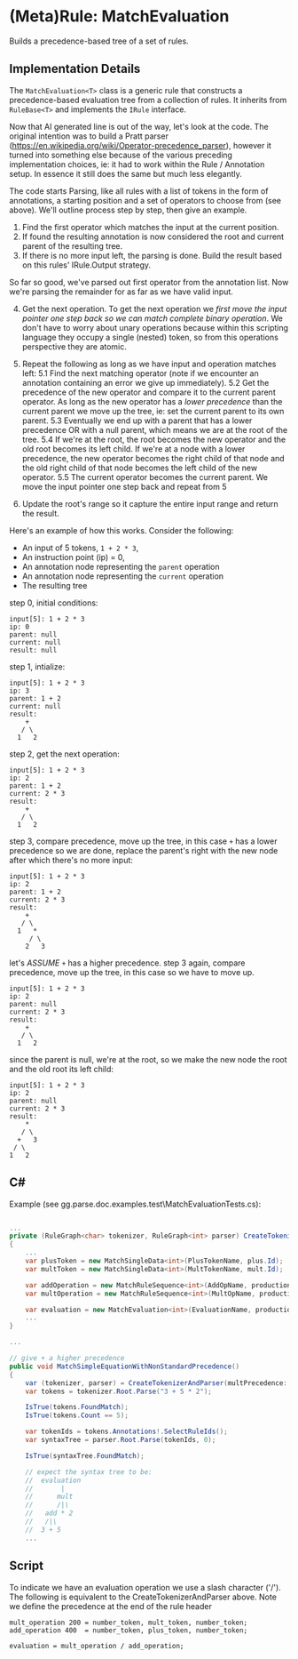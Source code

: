 (Meta)Rule: MatchEvaluation<T>
==============================

Builds a precedence-based tree of a set of rules.

Implementation Details
----------------------

The `MatchEvaluation<T>` class is a generic rule that constructs a precedence-based evaluation tree from a collection of rules. It inherits from `RuleBase<T>` and implements the `IRule` interface.

Now that AI generated line is out of the way, let's look at the code. The original intention was to build a Pratt parser (https://en.wikipedia.org/wiki/Operator-precedence_parser), however it turned into something else because of the various preceding implementation choices, ie: it had to work within the Rule / Annotation setup. In essence it still does the same but much less elegantly.

The code starts Parsing, like all rules with a list of tokens in the form of annotations, a starting position and a set of operators to choose from (see above). We'll outline process step by step, then give an example. 

1. Find the first operator which matches the input at the current position. 
2. If found the resulting annotation is now considered the root and current parent of the resulting tree.
3. If there is no more input left, the parsing is done. Build the result based on this rules' IRule.Output strategy.

So far so good, we've parsed out first operator from the annotation list. Now we're parsing the remainder for as far as we have valid input.

4. Get the next operation. To get the next operation we _first move the input pointer one step back so we can match complete binary operation_. We don't have to worry about unary operations because within this scripting language they occupy a single (nested) token, so from this operations perspective they are atomic.

5. Repeat the following as long as we have input and operation matches left:
	5.1 Find the next matching operator (note if we encounter an annotation containing an error we give up immediately).
	5.2 Get the precedence of the new operator and compare it to the current parent operator. As long as the new operator has a _lower precedence_ than the current parent we move up the tree, ie: set the current parent to its own parent.
	5.3 Eventually we end up with a parent that has a lower precedence OR with a null parent, which means we are at the root of the tree.
	5.4 If we're at the root, the root becomes the new operator and the old root becomes its left child. If we're at a node with a lower precedence, the new operator becomes the right child of that node and the old right child of that node becomes the left child of the new operator.
	5.5 The current operator becomes the current parent. We move the input pointer one step back and repeat from 5

6. Update the root's range so it capture the entire input range and return the result.

Here's an example of how this works. Consider the following:

* An input of 5 tokens, `1 + 2 * 3`, 
* An instruction point (ip) = 0, 
* An annotation node representing the `parent` operation 
* An annotation node representing the `current` operation
* The resulting tree

step 0, initial conditions:

```
input[5]: 1 + 2 * 3
ip: 0
parent: null
current: null
result: null
```

step 1, intialize:

```
input[5]: 1 + 2 * 3
ip: 3
parent: 1 + 2
current: null
result: 
	+
   / \
  1   2
```

step 2, get the next operation:

```
input[5]: 1 + 2 * 3
ip: 2
parent: 1 + 2
current: 2 * 3
result: 
	+
   / \
  1   2
```

step 3, compare precedence, move up the tree, in this case `+` has a lower precedence so we are done, replace the parent's right with the new node after which there's no more input:

```
input[5]: 1 + 2 * 3
ip: 2
parent: 1 + 2
current: 2 * 3
result: 
	+
   / \
  1   *
	 / \
	2   3
```

let's _ASSUME_ `+` has a higher precedence. 
step 3 again, compare precedence, move up the tree, in this case so we have to move up.

```
input[5]: 1 + 2 * 3
ip: 2
parent: null
current: 2 * 3
result: 
	+
   / \
  1   2
```

since the parent is null, we're at the root, so we make the new node the root and the old root its left child:

```
input[5]: 1 + 2 * 3
ip: 2
parent: null
current: 2 * 3
result: 
	*
   / \
  +   3
 / \
1   2
```

C#
---

Example (see gg.parse.doc.examples.test\MatchEvaluationTests.cs):

```csharp

... 
private (RuleGraph<char> tokenizer, RuleGraph<int> parser) CreateTokenizerAndParser(int multPrecedence, int addPrecedence)
{
	...
	var plusToken = new MatchSingleData<int>(PlusTokenName, plus.Id);
    var multToken = new MatchSingleData<int>(MultTokenName, mult.Id);

    var addOperation = new MatchRuleSequence<int>(AddOpName, production: IRule.Output.Self, precedence: addPrecedence, numberToken, plusToken, numberToken);
    var multOperation = new MatchRuleSequence<int>(MultOpName, production: IRule.Output.Self, precedence: multPrecedence, numberToken, multToken, numberToken);

    var evaluation = new MatchEvaluation<int>(EvaluationName, production: IRule.Output.Self, precedence: 0, addOperation, multOperation);
	...
}

...

// give + a higher precedence
public void MatchSimpleEquationWithNonStandardPrecedence()
{
    var (tokenizer, parser) = CreateTokenizerAndParser(multPrecedence: 200, addPrecedence: 400);
    var tokens = tokenizer.Root.Parse("3 + 5 * 2");

    IsTrue(tokens.FoundMatch);
    IsTrue(tokens.Count == 5);

    var tokenIds = tokens.Annotations!.SelectRuleIds();
    var syntaxTree = parser.Root.Parse(tokenIds, 0);

    IsTrue(syntaxTree.FoundMatch);

    // expect the syntax tree to be:
    //  evaluation
    //       |
    //      mult
    //      /|\
    //   add * 2
    //   /|\
    //  3 + 5    
    ...
```

Script
------

To indicate we have an evaluation operation we use a slash character ('/').
The following is equivalent to the CreateTokenizerAndParser above. Note we define the precedence at the end of the rule header

```
mult_operation 200 = number_token, mult_token, number_token;
add_operation 400  = number_token, plus_token, number_token;

evaluation = mult_operation / add_operation;
```